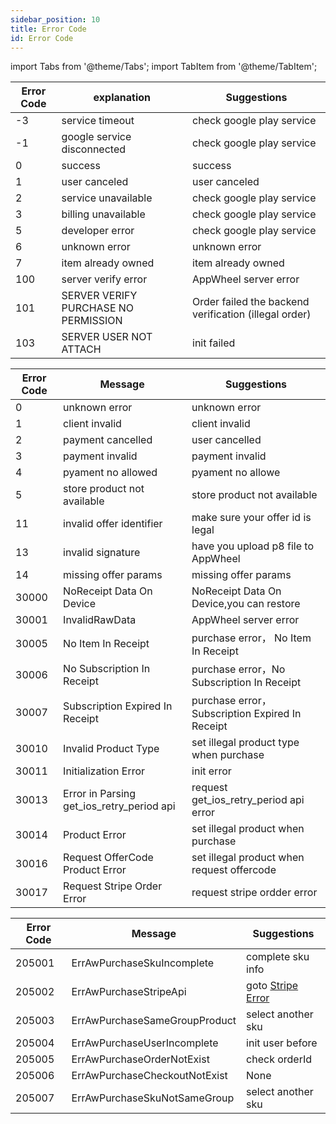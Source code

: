 ```yaml
---
sidebar_position: 10 
title: Error Code 
id: Error Code
---
```



import Tabs from '@theme/Tabs'; 
import TabItem from '@theme/TabItem';

<Tabs>
  <TabItem value="Android" label="Android" default>

|  Error Code | explanation  | Suggestions|
|  ----  | ----  |---- |
| -3  | service timeout | check google play service |
| -1  | google service disconnected | check google play service |
| 0  | success | success|
| 1  | user canceled|user canceled|
| 2  | service unavailable |check google play service|
| 3  | billing unavailable |check google play service|
| 5  | developer error | check google play service|
| 6  | unknown error | unknown error |
| 7  | item already owned |item already owned|
| 100  | server verify error | AppWheel server error|
| 101  | SERVER VERIFY PURCHASE NO PERMISSION | Order failed the backend verification (illegal order) |
| 103  | SERVER USER NOT ATTACH | init failed |

  </TabItem>
  <TabItem value="iOS" label="iOS">


|  Error Code | Message | Suggestions|
|  ----  | ----  |---- |
|  0 | unknown error |unknown error |
|  1 | client invalid |client invalid|
|  2 | payment cancelled |user cancelled|
|  3 | payment invalid |payment invalid|
|  4 | pyament no allowed |pyament no allowe|
|  5 | store product not available | store product not available |
|  11 | invalid offer identifier | make sure your offer id is legal|
|  13 | invalid signature | have you upload p8 file to AppWheel|
|  14 | missing offer params | missing offer params|
| 30000 | NoReceipt Data On Device | NoReceipt Data On Device,you can restore|
| 30001 | InvalidRawData | AppWheel server error|
| 30005 | No Item In Receipt | purchase error， No Item In Receipt |
| 30006 | No Subscription In Receipt | purchase error，No Subscription In Receipt |
| 30007 | Subscription Expired In Receipt | purchase error，Subscription Expired In Receipt|
| 30010 | Invalid Product Type | set illegal product type when purchase|
| 30011 | Initialization Error | init error |
| 30013 | Error in Parsing get_ios_retry_period api  | request get_ios_retry_period api error|
| 30014 | Product Error | set illegal product when purchase |
| 30016 | Request OfferCode Product Error | set illegal product when request offercode |
| 30017 | Request Stripe Order Error | request stripe ordder error|


  </TabItem>
  <TabItem value="Stripe" label="Stripe">

|  Error Code   | Message  |    Suggestions|
|  ----  | ----  | ---- |
| 205001  | ErrAwPurchaseSkuIncomplete | complete sku info |
| 205002  | ErrAwPurchaseStripeApi | goto  [Stripe Error](https://stripe.com/docs/error-codes)  |
| 205003  | ErrAwPurchaseSameGroupProduct | select another sku  |
| 205004  | ErrAwPurchaseUserIncomplete | init user before |
| 205005  | ErrAwPurchaseOrderNotExist | check orderId |
| 205006  | ErrAwPurchaseCheckoutNotExist | None |
| 205007  | ErrAwPurchaseSkuNotSameGroup | select another sku  |

  </TabItem>
</Tabs>